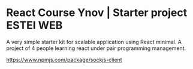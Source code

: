 # React Course Ynov | Starter project ESTEI WEB

A very simple starter kit for scalable application using React minimal.
A project of 4 people learning react under pair programming management.

https://www.npmjs.com/package/sockjs-client
